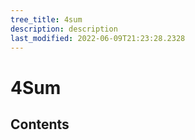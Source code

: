 ```yaml
---
tree_title: 4sum
description: description
last_modified: 2022-06-09T21:23:28.2328
---
```


# 4Sum

## Contents
